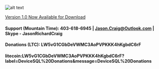 ![alt text](https://raw.githubusercontent.com/jasonrichardcraig/devicesql/master/DeviceSQL.png)




[Version 1.0 Now Available for Download](https://github.com/jasonrichardcraig/DeviceSQL/tree/master/Version%201.0 "1.0")


#### Support (Mountain Time): 403-618-6945 | Jason.Craig@Outlook.com | Skype - JasonRichardCraig

#### Donations (LTC): LW5vG1CGbDeVWMC3AoPVPKKK4hKgbdC6rF
#### litecoin:LW5vG1CGbDeVWMC3AoPVPKKK4hKgbdC6rF?label=DeviceSQL%20Donations&message=DeviceSQL%20Donations


